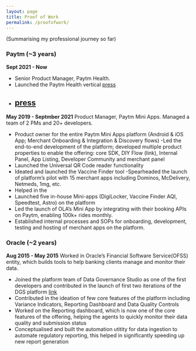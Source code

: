 ```yaml
---
layout: page
title: Proof of Work
permalink: /proofofwork/
---
```

(Summarising my professional journey so far)

### Paytm (~3 years) ###

**Sept 2021 - Now**
- Senior Product Manager, Paytm Health.
- Launched the Paytm Health vertical  [press](https://twitter.com/Paytm/status/1479712862746517506)  
- [press](https://www.livemint.com/technology/paytm-users-can-now-create-their-health-id-know-its-benefits-11640596211499.html)
  -

**May 2019 - Septmber 2021**
Product Manager, Paytm Mini Apps. Managed a team of 2 PMs and 20+ developers.
  - Product owner for the entire Paytm Mini Apps platform (Android & iOS App; Merchant Onboarding & Integration & Discovery flows)
  -Led the end-to-end development of the platform; developed multiple product properties to enable the offering: core SDK, DIY Flow (link), Internal Panel, App Listing, Developer Community and merchant panel
  - Launched the Universal QR Code reader functionality
  - Ideated and launched the Vaccine Finder tool
  -Spearheaded the launch of platform’s pilot with 15 merchant apps including Dominos, McDelivery, Netmeds, 1mg, etc.
  - Helped in the
  - Launched five in-house Mini-apps (DigiLocker, Vaccine Finder AQI, Speedtest, Astro) on the platform
  - Led the launch of OLA’s Mini App by integrating with their booking APIs on Paytm, enabling 100k+ rides monthly.
  - Established internal processes and SOPs for onboarding, development, testing and hosting of merchant apps on the platform.



### Oracle (~2 years) ###

**Aug 2015 - May 2015**
Worked in Oracle’s Financial Software Service(OFSS) entity, which builds tools to help banking clients manage and monitor their data. 
  - Joined the platform team of Data Governance Studio as one of the first developers and contributed in the launch of first two iterations of the DGS platform [link](https://www.oracle.com/a/ocom/docs/industries/financial-services/ds-ofs-dgrr-3714726.pdf)
  - Contributed in the ideation of few core features of the platform including Variance Indicators, Reporting Dashboard and Data Quality Controls 
  - Worked on the Reporting dashboard, which is now one of the core features of the offering, helping the agents to quickly monitor their data quality and submission status
  - Conceptualised and built the automation utitity for data ingestion to automate regulatory reporting, this helped in significantly speeding up new report generation
